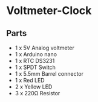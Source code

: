 # Voltmeter-Clock

## Parts
- 1 x 5V Analog voltmeter
- 1 x Arduino nano
- 1 x RTC DS3231
- 1 x SPDT Switch
- 1 x 5.5mm Barrel connector
- 1 x Red LED
- 2 x Yellow LED
- 3 x 220Ω Resistor
